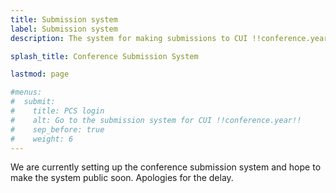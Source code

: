 ```yaml
---
title: Submission system
label: Submission system
description: The system for making submissions to CUI !!conference.year!!

splash_title: Conference Submission System

lastmod: page

#menus:
#  submit:
#    title: PCS login
#    alt: Go to the submission system for CUI !!conference.year!!
#    sep_before: true
#    weight: 6
---
```


We are currently setting up the conference submission system and hope to make the system public soon. Apologies for the delay.

